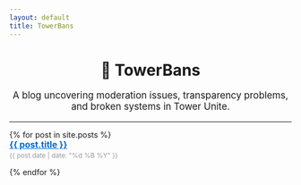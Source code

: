 ```yaml
---
layout: default
title: TowerBans
---
```


<div style="text-align: center;">
  <h1>🧱 TowerBans</h1>
  <p style="font-size: 1.2em;">A blog uncovering moderation issues, transparency problems, and broken systems in Tower Unite.</p>
</div>

<hr>

<ul style="list-style: none; padding-left: 0;">
  {% for post in site.posts %}
    <li style="margin-bottom: 1em;">
      <a href="{{ site.baseurl }}{{ post.url }}" style="font-size: 1.1em; font-weight: bold; color: #0066cc;">
        {{ post.title }}
      </a><br>
      <small style="color: #999;">{{ post.date | date: "%d %B %Y" }}</small>
    </li>
  {% endfor %}
</ul>
